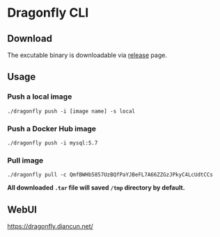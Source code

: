# Dragonfly CLI

## Download

The excutable binary is downloadable via [release](https://github.com/diancun/dragonfly-cli/releases) page.

## Usage

### Push a local image

```shell
./dragonfly push -i [image name] -s local
```

### Push a Docker Hub image

```shell
./dragonfly push -i mysql:5.7
```

### Pull image

```shell
./dragonfly pull -c QmfBWHb5857UzBQfPaYJBeFL7A66ZZGzJPkyC4LcUdtCCs
```

**All downloaded `.tar` file will saved `/tmp` directory by default.**

## WebUI

https://dragonfly.diancun.net/
